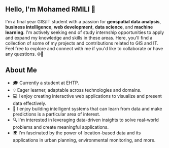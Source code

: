## Hello, I'm Mohamed RMILI 👋

I'm a final year GIS/IT student with a passion for **geospatial data analysis**, **business intelligence**, **web development**, **data science**, and **machine learning**. 
I'm actively seeking end of study internship opportunities to apply and expand my knowledge and skills in these areas. Here, you'll find a collection of some of my projects and contributions related to GIS and IT. Feel free to explore and connect with me if you'd like to collaborate or have any questions. 🌐💼

## About Me

- 🎓 Currently a student at EHTP.
- 💡 Eager learner, adaptable across technologies and domains.
- 💻 I enjoy creating interactive web applications to visualize and present data effectively.
- 🤖 I enjoy building intelligent systems that can learn from data and make predictions is a particular area of interest.
- 🔍 I'm interested in leveraging data-driven insights to solve real-world problems and create meaningful applications.
- 🌍 I'm fascinated by the power of location-based data and its applications in urban planning, environmental monitoring, and more.


